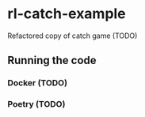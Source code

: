 # rl-catch-example
Refactored copy of catch game (TODO)

## Running the code 

### Docker (TODO)
### Poetry (TODO)
